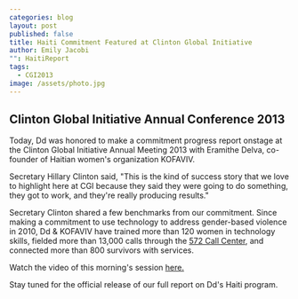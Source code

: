 ```yaml
---
categories: blog
layout: post
published: false
title: Haiti Commitment Featured at Clinton Global Initiative
author: Emily Jacobi
"": HaitiReport
tags: 
  - CGI2013
image: /assets/photo.jpg
---
```


##  Clinton Global Initiative Annual Conference 2013

Today, Dd was honored to make a commitment progress report onstage at the Clinton Global Initiative Annual Meeting 2013 with Eramithe Delva, co-founder of Haitian women's organization KOFAVIV. 

Secretary Hillary Clinton said, "This is the kind of success story that we love to highlight here at CGI because they said they were going to do something, they got to work, and they're really producing results." 

Secretary Clinton shared a few benchmarks from our commitment. Since making a commitment to use technology to address gender-based violence in 2010, Dd & KOFAVIV have trained more than 120 women in technology skills, fielded more than 13,000 calls through the [572 Call Center](http://www.digital-democracy.org/blog/2013/04/15/expanding-access-to-haitis-gender-based-violence-call-center/), and connected more than 800 survivors with services.

Watch the video of this morning's session [here.](http://new.livestream.com/CGI/CGI2013/videos/30820637)

Stay tuned for the official release of our full report on Dd's Haiti program.